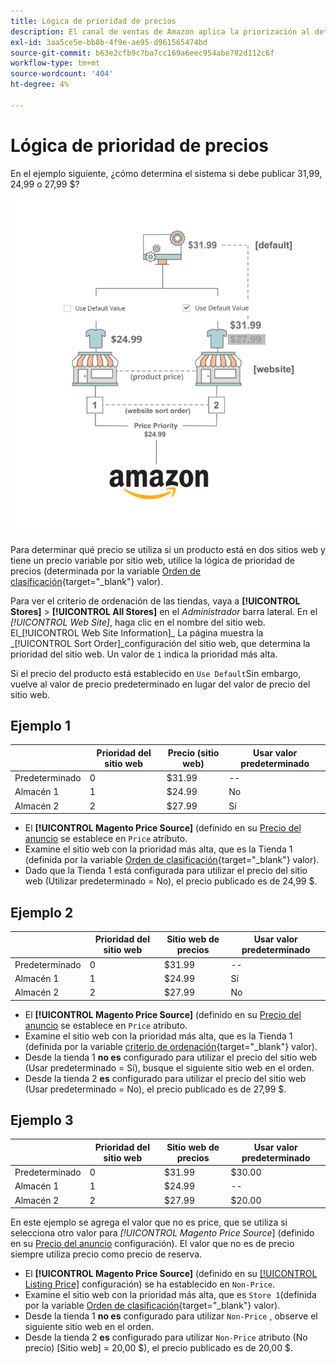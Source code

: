 ```yaml
---
title: Lógica de prioridad de precios
description: El canal de ventas de Amazon aplica la priorización al determinar el precio publicado para un anuncio de Amazon.
exl-id: 3aa5ce5e-bb8b-4f9e-ae95-d961565474bd
source-git-commit: b63e2cfb9c7ba7cc169a6eec954abe782d112c6f
workflow-type: tm+mt
source-wordcount: '404'
ht-degree: 4%

---
```


# Lógica de prioridad de precios

En el ejemplo siguiente, ¿cómo determina el sistema si debe publicar 31,99, 24,99 o 27,99 $?

![Ámbito del precio comercial](assets/amazon-price-scope.png)

Para determinar qué precio se utiliza si un producto está en dos sitios web y tiene un precio variable por sitio web, utilice la lógica de prioridad de precios (determinada por la variable [Orden de clasificación](https://docs.magento.com/user-guide/stores/stores-all-create-view.html){target="_blank"} valor).

Para ver el criterio de ordenación de las tiendas, vaya a **[!UICONTROL Stores]** > **[!UICONTROL All Stores]** en el _Administrador_ barra lateral. En el _[!UICONTROL Web Site]_, haga clic en el nombre del sitio web. El_[!UICONTROL Web Site Information]_ La página muestra la _[!UICONTROL Sort Order]_configuración del sitio web, que determina la prioridad del sitio web. Un valor de `1` indica la prioridad más alta.

Si el precio del producto está establecido en `Use Default`Sin embargo, vuelve al valor de precio predeterminado en lugar del valor de precio del sitio web.

## Ejemplo 1

|  | Prioridad del sitio web | Precio (sitio web) | Usar valor predeterminado |
|---|---|---|---|
| Predeterminado | 0 | $31.99 | -- |
| Almacén 1 | 1 | $24.99 | No |
| Almacén 2 | 2 | $27.99 | Sí |

- El **[!UICONTROL Magento Price Source]** (definido en su [Precio del anuncio](./listing-price.md) se establece en `Price` atributo.
- Examine el sitio web con la prioridad más alta, que es la Tienda 1 (definida por la variable [Orden de clasificación](https://docs.magento.com/user-guide/stores/stores-all-create-view.html){target="_blank"} valor).
- Dado que la Tienda 1 está configurada para utilizar el precio del sitio web (Utilizar predeterminado = No), el precio publicado es de 24,99 $.

## Ejemplo 2

|  | Prioridad del sitio web | Sitio web de precios | Usar valor predeterminado |
|---|---|---|---|
| Predeterminado | 0 | $31.99 | -- |
| Almacén 1 | 1 | $24.99 | Sí |
| Almacén 2 | 2 | $27.99 | No |

- El **[!UICONTROL Magento Price Source]** (definido en su [Precio del anuncio](./listing-price.md) se establece en `Price` atributo.
- Examine el sitio web con la prioridad más alta, que es la Tienda 1 (definida por la variable [criterio de ordenación](https://docs.magento.com/user-guide/stores/stores-all-create-view.html){target="_blank"} valor).
- Desde la tienda 1 **no es** configurado para utilizar el precio del sitio web (Usar predeterminado = Sí), busque el siguiente sitio web en el orden.
- Desde la tienda 2 **es** configurado para utilizar el precio del sitio web (Usar predeterminado = No), el precio publicado es de 27,99 $.

## Ejemplo 3

|  | Prioridad del sitio web | Sitio web de precios | Usar valor predeterminado |
|---|---|---|---|
| Predeterminado | 0 | $31.99 | $30.00 |
| Almacén 1 | 1 | $24.99 | -- |
| Almacén 2 | 2 | $27.99 | $20.00 |

En este ejemplo se agrega el valor que no es price, que se utiliza si selecciona otro valor para _[!UICONTROL Magento Price Source_] (definido en su [Precio del anuncio](./listing-price.md) configuración). El valor que no es de precio siempre utiliza precio como precio de reserva.

- El **[!UICONTROL Magento Price Source]** (definido en su [[!UICONTROL Listing Price]](./listing-price.md) configuración) se ha establecido en `Non-Price`.
- Examine el sitio web con la prioridad más alta, que es `Store 1`(definida por la variable [Orden de clasificación](https://docs.magento.com/user-guide/stores/stores-all-create-view.html){target="_blank"} valor).
- Desde la tienda 1 **no es** configurado para utilizar `Non-Price` , observe el siguiente sitio web en el orden.
- Desde la tienda 2 **es** configurado para utilizar `Non-Price` atributo (No precio) [Sitio web] = 20,00 $), el precio publicado es de 20,00 $.
